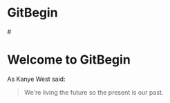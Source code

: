 # GitBegin
#<h1>Welcome to GitBegin</h1>

As Kanye West said:

> We're living the future so
> the present is our past.
